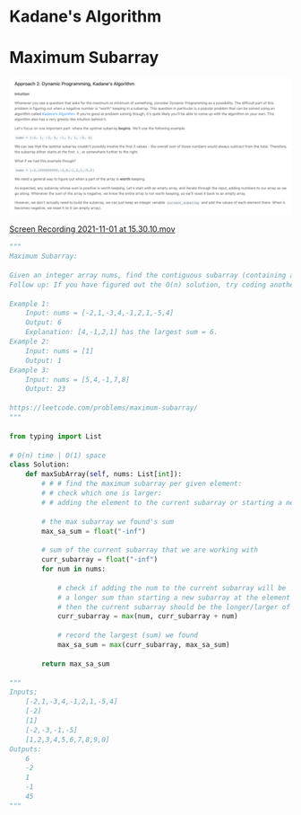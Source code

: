 # Kadane's Algorithm

# Maximum Subarray

![Screenshot 2021-11-01 at 15.29.36.png](Kadane's%20Algorithm%20573de8049a6941608a31adc2b049dda2/Screenshot_2021-11-01_at_15.29.36.png)

[Screen Recording 2021-11-01 at 15.30.10.mov](Kadane's%20Algorithm%20573de8049a6941608a31adc2b049dda2/Screen_Recording_2021-11-01_at_15.30.10.mov)

```python
"""
Maximum Subarray:

Given an integer array nums, find the contiguous subarray (containing at least one number) which has the largest sum and return its sum.
Follow up: If you have figured out the O(n) solution, try coding another solution using the divide and conquer approach, which is more subtle

Example 1:
    Input: nums = [-2,1,-3,4,-1,2,1,-5,4]
    Output: 6
    Explanation: [4,-1,2,1] has the largest sum = 6.
Example 2:
    Input: nums = [1]
    Output: 1
Example 3:
    Input: nums = [5,4,-1,7,8]
    Output: 23

https://leetcode.com/problems/maximum-subarray/
"""

from typing import List

# O(n) time | O(1) space
class Solution:
    def maxSubArray(self, nums: List[int]):
        # # # find the maximum subarray per given element:
        # # check which one is larger:
        # # adding the element to the current subarray or starting a new subarray at the element

        # the max subarray we found's sum
        max_sa_sum = float("-inf")

        # sum of the current subarray that we are working with
        curr_subarray = float("-inf")
        for num in nums:

            # check if adding the num to the current subarray will be
            # a longer sum than starting a new subarray at the element
            # then the current subarray should be the longer/larger of the two
            curr_subarray = max(num, curr_subarray + num)

            # record the largest (sum) we found
            max_sa_sum = max(curr_subarray, max_sa_sum)

        return max_sa_sum

"""
Inputs:
    [-2,1,-3,4,-1,2,1,-5,4]
    [-2]
    [1]
    [-2,-3,-1,-5]
    [1,2,3,4,5,6,7,8,9,0]
Outputs:
    6
    -2
    1
    -1
    45
"""
```